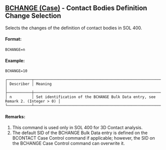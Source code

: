 ## [BCHANGE (Case)](https://nexus.hexagon.com/documentationcenter/bundle/MSC_Nastran_2022.4/page/Nastran_Combined_Book/qrg/casecontrol4a/TOC.BCHANGE.Case.xhtml) - Contact Bodies Definition Change Selection

Selects the changes of the definition of contact bodies in SOL 400.

#### Format:

```nastran
BCHANGE=n
```

#### Example:

```nastran
BCHANGE=10
```

```text
┌───────────┬────────────────────────────────────────────────────────────────────────────────┐
│ Describer │ Meaning                                                                        │
├───────────┼────────────────────────────────────────────────────────────────────────────────┤
│ n         │ Set identification of the BCHANGE Bulk Data entry, see Remark 2. (Integer > 0) │
└───────────┴────────────────────────────────────────────────────────────────────────────────┘
```
#### Remarks:

1. This command is used only in SOL 400 for 3D Contact analysis.
2. The default SID of the BCHANGE Bulk Data entry is defined on the BCONTACT Case Control command if applicable; however, the SID on the BCHANGE Case Control command can overwrite it.
